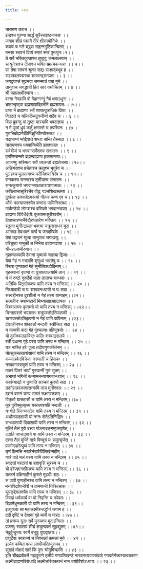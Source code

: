 ```yaml
---
title: ०२३

---
```

नारायण उवाच ।।  
इन्द्रश्च गुरुणा सार्द्धं सुरैस्संहृष्टमानसः ।।  
जगाम शीघ्रं पद्मायै तीरं क्षीरपयोनिधेः ।।  
कवचं च गले बद्ध्वा सद्रत्नगुटिकान्वितम् ।।  
मनसा स्तवनं दिव्यं स्मारं स्मरं पुनःपुनः।१।।  
ते सर्वे भक्तियुक्ताश्च तुष्टुवुः कमलालयाम् ।।  
साश्रुनेत्राश्च दीनाश्च भक्तिनम्रात्मकन्धराः ।। २।।  
सा तेषां स्तवनं श्रुत्वा सद्यः साक्षाद्बभूव ह ।।  
सहस्रदलपद्मस्था शतचन्द्रसमप्रभा ।। ३ ।।  
जगद्व्याप्तं सुप्रभया जगन्मात्रं यया मुने ।।  
तानुवाच जगद्धात्री हितं सारं यथोचितम् ।। ४ ।।  
श्री महालक्ष्मीरुवाच।।  
वत्सा नेच्छामि वो गेहान्गन्तुं नैवं क्षमाऽधुना ।।  
भ्रष्टान्दृष्ट्वा ब्रह्मशापाद्बिभेमि ब्रह्मशापतः ।।५।।  
प्राणा मे ब्राह्मणाः सर्वे शश्वत्पुत्राधिकं प्रियाः ।।  
विप्रदत्तं च यत्किञ्चिदुपजीव्यं सदैव च ।। ६ ।।  
विप्रा ब्रुवन्तु मां तुष्टा यास्यामि भवदाज्ञया ।।  
न मे पूजां ध्रुवं कर्तुं क्षमास्ते च तपस्विनः ।।७ ।  
गुरुभिर्ब्राह्मणैर्देवैर्भिक्षुभिर्वैष्णवैस्तथा ।।  
यद्यभाग्यं भवेद्दैवात्ते शप्ताः सन्ति तैस्सदा ।। ८।।  
नारायणश्च भगवान्बिभेति ब्रह्मशापतः ।।  
सर्वबीजं च भगवान्सर्वेशश्च सनातनः ।। ९ ।।  
एतस्मिन्नन्तरे ब्रह्मन्ब्राह्मणा हृष्टमानसाः।।  
आजग्मुः सस्मिताः सर्वे ज्वलन्तो ब्रह्मतेजसा।।१०।।  
अङ्गिराश्च प्रचेताश्च क्रतुश्च भृगुरेव च ।।  
पुलहश्च पुलस्त्यश्च मरीचिश्चात्रिरेव च ।। ११।।  
सनकश्च सनन्दश्च तृतीयश्च सनातनः ।।  
सनत्कुमारो भगवान्साक्षान्नारायणात्मकः ।। १२ ।।  
कपिलश्चासुरिश्चैव वोढुः पञ्चशिखस्तथा ।।  
दुर्वासाः कश्यपोऽगस्त्यो गौतमः कण्व एव च।। १३ ।।  
और्वः कात्यायनश्चैव कणादः पाणिनिस्तथा ।।  
मार्कण्डेयो लोमशश्च वसिष्ठो भगवान्स्वयम् ।। १४ ।।  
ब्राह्मणा विविधैर्द्रव्यैः पूजयामासुरीश्वरीम् ।।  
देवाश्चारण्यनैवेद्यैरुपहारेण भक्तितः ।। १५ ।।  
स्तुत्वा मुनीन्द्रास्तां भक्त्या चक्रुराराधनं मुदा ।।  
आगच्छ देवभवनं मर्त्यं च जगदम्बिके ।। १६ ।।  
तेषां तद्वचनं श्रुत्वा तानुवाच जगत्प्रसूः ।।  
परितुष्टा गामुकी च निर्भया ब्राह्मणाज्ञया ।। १७ ।।  
श्रीमहालक्ष्मीरुवाच ।।  
गृहान्यास्यामि देवानां युष्माकं चाज्ञया द्विजाः ।।  
येषां गेहं न गच्छामि शृणुध्वं भारतेषु च ।। १८ ।।  
स्थिरा पुण्यवतां गेहे सुनीतिपथवेदिनाम्।।  
गृहस्थानां नृपाणां वा पुत्रवत्पालयामि तान् ।। १९ ।।  
यं यं रुष्टो गुरुर्देवो माता तातश्च बान्धवाः ।।  
अतिथिः पितृलोकश्च यामि तस्य न मन्दिरम् ।। २० ।।  
मिथ्यावादी च यः शश्वदनध्यायी च यः सदा ।।  
सत्त्वहीनश्च दुश्शीलो न गेहं तस्य याम्यहम्।।२१।।  
सत्यहीनः स्थाप्यहारी मिथ्यासाक्ष्यप्रदायकः ।।  
विश्वासघ्नः कृतघ्नो यो यामि तस्य न मन्दिरम् ।।२२।।  
चिन्ताग्रस्तो भयग्रस्तः शत्रुग्रस्तोऽतिपातकी ।।  
ऋणग्रस्तोऽतिकृपणो न गेहं यामि पापिनाम् ।।२३।।  
दीक्षाहीनश्च शोकार्त्तो मन्दधीः स्त्रीजितः सदा ।।  
न याम्यपि कदा गेहं पुंश्चल्याः पतिपुत्रयोः ।। २४ ।।  
यो दुर्वाक्कलहाविष्टः कलिः शश्वद्यदालये ।।  
स्त्री प्रधाना गृहे यस्य यामि तस्य न मन्दिरम् ।। २५ ।।  
यत्र नास्ति हरेः पूजा तदीयगुणकीर्त्तनम् ।।  
नोत्सुकस्तत्प्रशंसायां यामि तस्य न मन्दिरम् ।। २६ ।।  
कन्यान्नवेदविक्रेता नरघाती च हिंसकः ।।  
नरकागारसदृशं यामि तस्य न मन्दिरम् ।। २७ ।।  
मातरं पितरं भार्यां गुरुपत्नीं गुरुं सुतम् ।।  
अनाथां भगिनीं कन्यामनन्याश्रयबान्धवान् ।। २८ ।।  
कार्पण्याद्यो न पुष्णाति सञ्चयं कुरुते सदा ।।  
तद्गेहान्नरकागारान्यामि तान्न मुनीश्वराः ।। २९ ।।  
दशनं वसनं यस्य समलं रूक्षमस्तकम् ।।  
विकृतौ ग्रासहासौ च यामि तस्य न मन्दिरम्।।३०।  
मूत्रं पुरीषमुत्सृज्य यस्तत्पश्यति मन्दधीः ।।  
यः शेते स्निग्धपादेन यामि तस्य न मन्दिरम् ।। ३१ ।।  
अधौतपादशायी यो नग्नः शेतेऽतिनिद्रितः ।।  
सन्ध्याशायी दिवाशायी यामि तस्य न मन्दिरम् ।। ३२ ।।  
मूर्ध्नि तैलं पुरो दत्त्वा योऽन्यदङ्गमुपस्पृशेत् ।।  
ददाति पश्चाद्गात्रे वा यामि तस्य न मन्दिरम् ।। ३३ ।।  
दत्त्वा तैलं मूर्ध्नि गात्रे विण्मूत्रं यः समुत्सृजेत् ।।  
प्रणमेदाहरेत्पुष्पं यामि तस्य न मन्दिरम् ।। ३४ ।।  
तृणं छिनत्ति नखरैर्नखरैर्विलिखेन्महीम् ।।  
गात्रे पादे मलं यस्य यामि तस्य न मन्दिरम् ।। ३५ ।।  
स्वदत्तां परदत्तां वा ब्रह्मवृत्तिं सुरस्य च ।।  
यो हरेज्ज्ञानशीलश्च यामि तस्य न मन्दिरम् ।। ३६ ।।  
यत्कर्म दक्षिणाहीनं कुरुते मूढधीः शठः ।।  
स पापी पुण्यहीनश्च यामि तस्य न मन्दिरम् ।। ३७ ।।  
मन्त्रविद्योपजीवी च ग्रामयाजी चिकित्सकः ।।  
सूपकृद्देवलश्चैव यामि तस्य न मन्दिरम् ।। ३८ ।।  
विवाहं धर्मकार्यं वा यो निहन्ति च कोपतः ।।  
दिवामैथुनकारी यो यामि तस्य न मन्दिरम् ।।३९।।  
इत्युक्त्वा सा महालक्ष्मीरन्तर्द्धानं जगाम ह ।।  
ददौ दृष्टिं च देवानां गृहे मर्त्ये च नारद ।।४०।।  
तां प्रणम्य सुराः सर्वे मुनयश्च मुदाऽन्विताः ।।  
प्रजग्मुः स्वालयं शीघ्रं शत्रुत्यक्तं सुहृद्युतम् ।।४१।।  
नेदुर्दुन्दुभयः स्वर्गे बभूवुः पुष्पवृष्टयः।।  
प्रापुर्देवाः स्वराज्यं च निश्चलां कमलां मुने ।। ४२ ।।  
इत्येवं कथितं वत्स लक्ष्मीचरितमुत्तमम् ।।  
सुखदं मोक्षदं सारं किं पुनः श्रोतुमिच्छसि ।। ४३ ।।  
इति श्रीब्रह्मवैवर्त्ते महापुराणे तृतीये गणपतिखण्डे नारदनारायणसंवादे गणपतेर्गजास्यत्वकारण लक्ष्मीब्राह्मणविरोधादि लक्ष्मीचरित्रकथनं नाम त्रयोविंशोऽध्यायः ।। २३ ।।